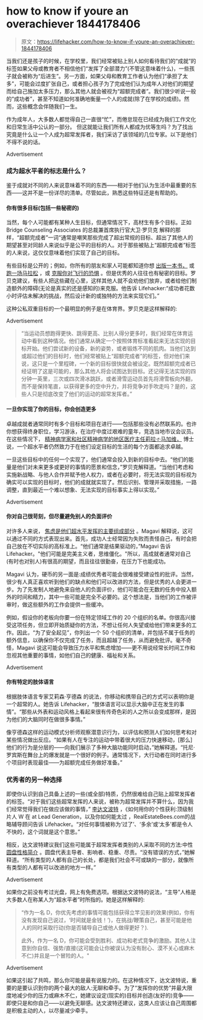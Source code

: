 # how to know if youre an overachiever 1844178406

> 原文：<https://lifehacker.com/how-to-know-if-youre-an-overachiever-1844178406>

当我们还是孩子的时候，在学校里，我们经常被贴上别人如何看待我们的“成就”的标签如果父母或教育者不相信他们“发挥了全部潜力”(不管这意味着什么)，一些孩子就会被称为“后进生”。另一方面，如果父母和教育工作者认为他们“承担了太多”，可能会过度扩张自己，或者担心孩子为了完成他们认为成年人对他们的期望而给自己施加太多压力，那么其他人就会被视为“超额完成者”。我们很少听说一般的“成功者”，甚至不知道如何准确地衡量一个人的成就(除了在学校的成绩)。然而，这些概念会伴随我们一生。

作为成年人，大多数人都觉得自己一直很“忙”，而倦怠现在已经成为我们工作文化和日常生活中公认的一部分。 但这就能让我们所有人都成为优等生吗？为了找出究竟是什么让一个人成为超常发挥者，我们采访了该领域的几位专家。以下是他们不得不说的话。

<label class="bxm4mm-13 juykRM">Advertisement</label>

### 成为超水平者的标志是什么？

鉴于成就对不同的人来说意味着不同的东西——相对于他们认为生活中最重要的东西——这并不是一份详尽的清单。尽管如此，熟悉这些特征还是有帮助的。

#### 你有很多目标(包括一些秘密的)

当然，每个人可能都有某种人生目标，但通常情况下，高材生有多个目标。正如 Bridge Counseling Associates 的总裁兼首席执行官大卫·罗贝克 解释的那样，“超额完成者”一词“通常是嘲笑那些完成了超出常规的目标、超出了其他人的期望甚至对同龄人来说似乎是公平的目标的人。对于那些被贴上“超额完成者”标签的人来说，这仅仅意味着他们实现了自己的目标。

有些目标是公开的；例如，你所有的朋友和家人可能都知道你想 [出版一本书，](https://lifehacker.com/how-to-self-publish-a-book-1795485670) 或 [跑一场马拉松](https://lifehacker.com/learn-the-dos-and-donts-of-running-your-first-marathon-1792148589) ，或 [克服你对飞行的恐惧](https://lifehacker.com/six-airplane-facts-to-cure-your-fear-of-flying-1788654431) 。但是优秀的人往往也有秘密的目标。罗贝克建议，有些人把这些藏在心里，这样其他人就不会劝他们放弃，或者给他们制造额外的障碍(无论是真实的还是感知的)来克服。他告诉 Lifehacker:“成功者花数小时评估未解决的挑战，然后设计新的或独特的方法来实现它们。”

这种公私双重目标的一个最明显的例子是在体育界。罗贝克是这样解释的:

<label class="bxm4mm-13 juykRM">Advertisement</label>

> “当运动员想跑得更快、跳得更高、比别人得分更多时，我们经常在体育运动中看到这种情况。他们通常从确定一个按照体育标准看起来无法实现的目标开始。他们尝试新的设备，新的姿势，或者锻炼不同的肌肉。当他们达到或超过他们的目标时，他们经常被贴上“超额完成者”的标签，但对他们来说，这只是一个里程碑，一个新的目标很快就会被设定。既然超额完成者已经证明了这是可能的，那么其他人将会试图达到目标。还记得无法实现的四分钟一英里，三次或四次滑冰跳跃，或者滑雪运动员首先将滑雪板向外翻，而不是保持笔直，以获得更多的空中升力，并将竞争对手吹走吗？是的，这些人只是彻底改变了他们的运动的超常发挥者。”

#### 一旦你实现了你的目标，你会创造更多

卓越成就者通常同时有多个目标和项目在进行——包括那些没有必然联系的。也许你想获得终身职位，学习游泳，在治疗中度过艰难的童年，竞选当地市议会议员。在这些情况下， [精神病学家和社区精神病学的地区医疗主任莉拉·r·马加维，](https://www.communitypsychiatry.com/providers/leela-magavi-m-d/) 博士说，一个超水平者仍然致力于在他们设定目标的生活的每个方面都追求卓越。

一旦这些目标中的任何一个实现了，他们通常会投入到新的目标中去。“他们的能量是他们对未来更多或更好的事情的愿景和信念，”罗贝克解释道。“当他们考虑和实施新战略、与他人合作并赋予他人权力，或者在必要时，将无法实现的目标视为确实可以实现的目标时，他们的成就就实现了。然后识别、管理并采取措施，一路调整，直到最近一个难以想象、无法实现的目标事实上得以实现。”

<label class="bxm4mm-13 juykRM">Advertisement</label>

#### 你对自己很苛刻，但尽量避免别人的负面评价

对许多人来说， [焦虑是他们超水平发挥的主要组成部分](https://www.psychologytoday.com/us/blog/rethink-your-way-the-good-life/201901/are-you-healthy-achiever-or-anxious-overachiever) 。Magavi 解释说，这可以通过不同的方式表现出来。首先，成功人士经常因为失败而责怪自己，有时会把自己放在不切实际的高标准上。“他们通常是结果驱动的，”Magavi 告诉 Lifehacker。"他们可能是完美主义者，思维僵化。"所以，高成就者通常对自己(有时也对别人)有很高的期望，而且往往很勤奋，在压力下也能成功。

Magavi 认为，硬币的另一面是:成绩优秀者可能会很难接受建设性的批评。当然，很少有人真正喜欢听到他们的缺点和他们可以改进的方法，但是优秀的人会更进一步。为了先发制人地避免来自他人的负面评价，他们可能会在无数的任务中投入额外的时间和精力，其中一些可能是完全不必要的。这个想法是，当他们的工作被评审时，做这些额外的工作会提供一些缓冲。

例如，假设你的老板向你要一份在特定领域工作的 20 个组织的名单。你很高兴接受这项任务，但立即开始质疑你的方法，不想让任何人失望或给他们带来更多的工作。因此，“为了安全起见”，你列出一个 50 个组织的清单，并包括不属于任务的额外信息，以确保你不仅完成了任务，而且超越了任务，从而避免批评。毫不奇怪，Magavi 说这可能会导致压力水平和焦虑增加——更不用说经常长时间工作和忽视其他重要的事情，如他们自己的健康、福祉和关系。

<label class="bxm4mm-13 juykRM">Advertisement</label>

#### 你有特定的肢体语言

根据肢体语言专家艾莉森·亨德森 的说法，你移动和携带自己的方式可以表明你是一个超常的人。她告诉 Lifehacker，“肢体语言可以显示大脑中正在发生的事情”。“那些从外表和运动风格上看起来很有传奇色彩的人之所以会变成那样，是因为他们的大脑同时在做很多事情。”

像亨德森这样的运动模式分析师观察潜意识行为，以评估和预测人们如何思考和对某些情况做出反应。“如果有人在专注的运动中带着很大的压力快速移动，[那么]他们的行为是分层的——向我们展示了多种大脑功能同时启动，”她解释道。“托尼·罗宾斯在舞台上的爆发就是一个很好的例子。通常情况下，大行动者在同时进行多个项目时表现最佳——为超额完成任务做好准备。”

### 优秀者的另一种选择

即使你认识到自己具备上述的一些(或全部)特质，仍然很难给自己贴上超常发挥者的标签。“对于我们这些超常发挥的人来说，被称为超常发挥并不算什么，因为我们经常觉得我们在做应该做的事情，” [李达文波特](https://www.learnwithlee.realtor/) ，《如何用你的个性获利:顶级制片人 W 在 at Lead Generation，以及你如何能太过 ，RealEstateBees.com的战略辅导顾问告诉 Lifehacker。“对任何事情被称为‘过了’、‘多余’或‘太多’都是令人不快的，这个词就是这个意思。”

相反，达文波特建议我们这些可能属于超常发挥者类别的人采取不同的方法:中性 [圆盘性格简介](https://discpersonalitytesting.com/free-disc-test/) 。圆盘代表主导者、影响者、稳重、尽责。“没有错误的方式，”她解释道。“所有类型的人都有自己的长处，都是我们社会不可或缺的一部分，就像所有类型的人都有可以改进的地方一样。”

<label class="bxm4mm-13 juykRM">Advertisement</label>

如果你之前没有考过光盘，网上有免费选项。根据达文波特的说法，“主导”人格是大多数人在称某人为“超水平者”时所指的。她是这样解释的:

> “作为一名 D，你优先考虑的事情可能包括获得立竿见影的效果(例如，你有没有发现自己说过，‘时间就是金钱！’)，在挑战/鞭策自己，甚至可能是他人的同时采取行动(你是否辅导自己或他人做得更好？).
> 
> 此外，作为一名 D，你可能会受到胜利、成功和老式竞争的激励。其他人注意到你自信、强势/直接(这可能会让你被误认为没有耐心、漠不关心或麻木不仁)并且是一个冒险的人。"

<label class="bxm4mm-13 juykRM">Advertisement</label>

如果这引起了共鸣，那么你可能是最有说服力的。在这种情况下，达文波特说，重要的是要认识到你的两个最大的敌人:无聊和牵手。为了“发挥你的优势”并最大限度地减少你的压力或麻木不仁，她建议设定(现实的)目标并创造(友好的)竞争——即使只是和你自己——以避免无聊感。达文波特还建议，这类人应该让自己周围都是积极主动的人，以尽量减少牵手。